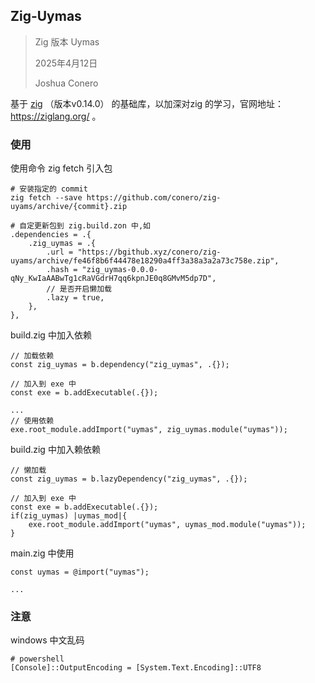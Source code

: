 ## Zig-Uymas

> Zig 版本 Uymas
>
> 2025年4月12日
>
> Joshua Conero





基于 [zig](https://github.com/ziglang/zig) （版本v0.14.0） 的基础库，以加深对zig 的学习，官网地址：https://ziglang.org/ 。





### 使用

使用命令 zig fetch 引入包

```shell
# 安装指定的 commit
zig fetch --save https://github.com/conero/zig-uyams/archive/{commit}.zip

# 自定更新包到 zig.build.zon 中,如
.dependencies = .{
    .zig_uymas = .{
        .url = "https://bgithub.xyz/conero/zig-uyams/archive/fe46f8b6f44478e18290a4ff3a38a3a2a73c758e.zip",
        .hash = "zig_uymas-0.0.0-qNy_KwIaAABwTg1cRaVGdrH7qq6kpnJE0q8GMvM5dp7D",
        // 是否开启懒加载
        .lazy = true,
    },
},
```



build.zig 中加入依赖

```zig
// 加载依赖
const zig_uymas = b.dependency("zig_uymas", .{});

// 加入到 exe 中
const exe = b.addExecutable(.{});

...
// 使用依赖
exe.root_module.addImport("uymas", zig_uymas.module("uymas"));
```



build.zig 中加入赖依赖

```zig
// 懒加载
const zig_uymas = b.lazyDependency("zig_uymas", .{});

// 加入到 exe 中
const exe = b.addExecutable(.{});
if(zig_uymas) |uymas_mod|{
	exe.root_module.addImport("uymas", uymas_mod.module("uymas"));
}
```



main.zig 中使用

```zig
const uymas = @import("uymas");

...
```



### 注意

windows 中文乱码

```shell
# powershell
[Console]::OutputEncoding = [System.Text.Encoding]::UTF8
```

